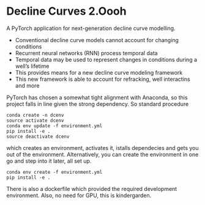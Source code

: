 # Decline Curves 2.Oooh

A PyTorch application for next-generation decline curve modelling.

- Conventional decline curve models cannot account for changing conditions
- Recurrent neural networks (RNN) process temporal data
- Temporal data may be used to represent changes in conditions during a well’s lifetime
- This provides means for a new decline curve modeling framework
- This new framework is able to account for refracking, well interactins and more

PyTorch has chosen a somewhat tight alignment with Anaconda, so this project falls in line given the strong dependency. So standard procedure 
```
conda create -n dcenv
source activate dcenv
conda env update -f environment.yml
pip install -e .
source deactivate dcenv
```
which creates an environment, activates it, istalls dependecies and gets you out of the environment. Alternatively, you can create the environment in one go and step into it later, all set up.
```
conda env create -f environment.yml
pip install -e .
```
There is also a dockerfile which provided the required development environment. Also, no need for GPU, this is kindergarden.